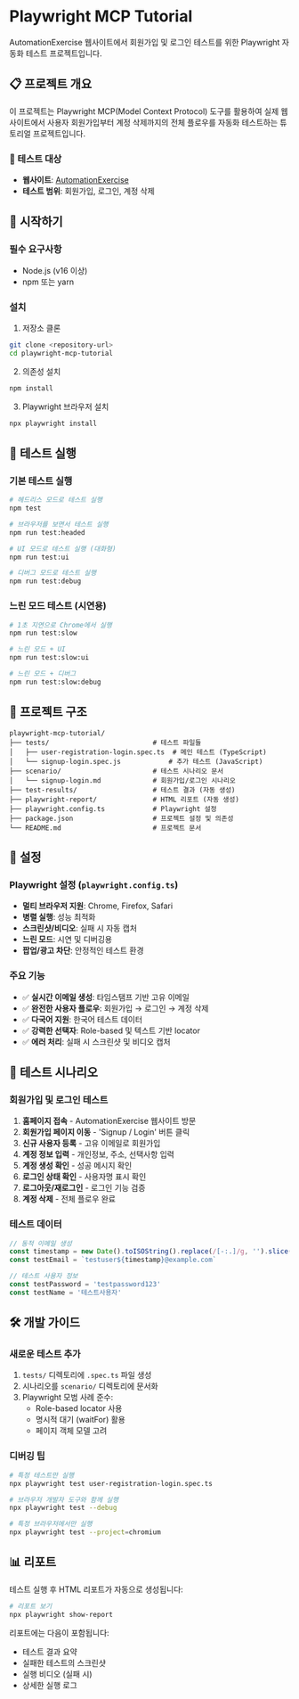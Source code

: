 # Playwright MCP Tutorial

AutomationExercise 웹사이트에서 회원가입 및 로그인 테스트를 위한 Playwright 자동화 테스트 프로젝트입니다.

## 📋 프로젝트 개요

이 프로젝트는 Playwright MCP(Model Context Protocol) 도구를 활용하여 실제 웹사이트에서 사용자 회원가입부터 계정 삭제까지의 전체 플로우를 자동화 테스트하는 튜토리얼 프로젝트입니다.

### 🎯 테스트 대상

- **웹사이트**: [AutomationExercise](http://automationexercise.com)
- **테스트 범위**: 회원가입, 로그인, 계정 삭제

## 🚀 시작하기

### 필수 요구사항

- Node.js (v16 이상)
- npm 또는 yarn

### 설치

1. 저장소 클론

```bash
git clone <repository-url>
cd playwright-mcp-tutorial
```

2. 의존성 설치

```bash
npm install
```

3. Playwright 브라우저 설치

```bash
npx playwright install
```

## 🧪 테스트 실행

### 기본 테스트 실행

```bash
# 헤드리스 모드로 테스트 실행
npm test

# 브라우저를 보면서 테스트 실행
npm run test:headed

# UI 모드로 테스트 실행 (대화형)
npm run test:ui

# 디버그 모드로 테스트 실행
npm run test:debug
```

### 느린 모드 테스트 (시연용)

```bash
# 1초 지연으로 Chrome에서 실행
npm run test:slow

# 느린 모드 + UI
npm run test:slow:ui

# 느린 모드 + 디버그
npm run test:slow:debug
```

## 📁 프로젝트 구조

```
playwright-mcp-tutorial/
├── tests/                          # 테스트 파일들
│   ├── user-registration-login.spec.ts  # 메인 테스트 (TypeScript)
│   └── signup-login.spec.js            # 추가 테스트 (JavaScript)
├── scenario/                       # 테스트 시나리오 문서
│   └── signup-login.md             # 회원가입/로그인 시나리오
├── test-results/                   # 테스트 결과 (자동 생성)
├── playwright-report/              # HTML 리포트 (자동 생성)
├── playwright.config.ts            # Playwright 설정
├── package.json                    # 프로젝트 설정 및 의존성
└── README.md                       # 프로젝트 문서
```

## 🔧 설정

### Playwright 설정 (`playwright.config.ts`)

- **멀티 브라우저 지원**: Chrome, Firefox, Safari
- **병렬 실행**: 성능 최적화
- **스크린샷/비디오**: 실패 시 자동 캡처
- **느린 모드**: 시연 및 디버깅용
- **팝업/광고 차단**: 안정적인 테스트 환경

### 주요 기능

- ✅ **실시간 이메일 생성**: 타임스탬프 기반 고유 이메일
- ✅ **완전한 사용자 플로우**: 회원가입 → 로그인 → 계정 삭제
- ✅ **다국어 지원**: 한국어 테스트 데이터
- ✅ **강력한 선택자**: Role-based 및 텍스트 기반 locator
- ✅ **에러 처리**: 실패 시 스크린샷 및 비디오 캡처

## 📝 테스트 시나리오

### 회원가입 및 로그인 테스트

1. **홈페이지 접속** - AutomationExercise 웹사이트 방문
2. **회원가입 페이지 이동** - 'Signup / Login' 버튼 클릭
3. **신규 사용자 등록** - 고유 이메일로 회원가입
4. **계정 정보 입력** - 개인정보, 주소, 선택사항 입력
5. **계정 생성 확인** - 성공 메시지 확인
6. **로그인 상태 확인** - 사용자명 표시 확인
7. **로그아웃/재로그인** - 로그인 기능 검증
8. **계정 삭제** - 전체 플로우 완료

### 테스트 데이터

```typescript
// 동적 이메일 생성
const timestamp = new Date().toISOString().replace(/[-:.]/g, '').slice(0, 14)
const testEmail = `testuser${timestamp}@example.com`

// 테스트 사용자 정보
const testPassword = 'testpassword123'
const testName = '테스트사용자'
```

## 🛠️ 개발 가이드

### 새로운 테스트 추가

1. `tests/` 디렉토리에 `.spec.ts` 파일 생성
2. 시나리오를 `scenario/` 디렉토리에 문서화
3. Playwright 모범 사례 준수:
    - Role-based locator 사용
    - 명시적 대기 (waitFor) 활용
    - 페이지 객체 모델 고려

### 디버깅 팁

```bash
# 특정 테스트만 실행
npx playwright test user-registration-login.spec.ts

# 브라우저 개발자 도구와 함께 실행
npx playwright test --debug

# 특정 브라우저에서만 실행
npx playwright test --project=chromium
```

## 📊 리포트

테스트 실행 후 HTML 리포트가 자동으로 생성됩니다:

```bash
# 리포트 보기
npx playwright show-report
```

리포트에는 다음이 포함됩니다:

- 테스트 결과 요약
- 실패한 테스트의 스크린샷
- 실행 비디오 (실패 시)
- 상세한 실행 로그
